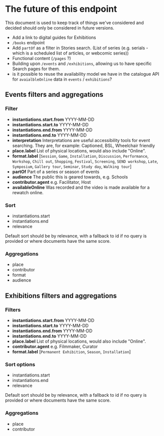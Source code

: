 # The future of this endpoint

This document is used to keep track of things we've considered and decided should only be considered in future versions.

- Add a link to digital guides for Exhibitions
- `/books` endpoint
- Add `partOf` as a filter in Stories search. (List of series (e.g. serials - which is a scheduled list of articles, or webcomic series))
- Functional content (`/pages` ?)
- Building upon `/events` and `/exhibitions`, allowing us to have specific Search pages for them.
- is it possible to reuse the availability model we have in the catalogue API for `avaialbleOnline` data in `events` / `exhibitions`?




## Events filters and aggregations
### Filter

- **instantiations.start.from**
  YYYY-MM-DD
- **instantiations.start.to**
  YYYY-MM-DD
- **instantiations.end.from**
  YYYY-MM-DD
- **instantiations.end.to**
  YYYY-MM-DD
- **interpretation**
  Interpretations are useful accessibility tools for event searching. They are, for example: Captioned, BSL, Wheelchair friendly
- **place.label**
  List of physical locations, would also include "Online".
- **format.label**
  [`Session`, `Game`, `Installation`, `Discussion`, `Performance`, `Workshop`, `Chill out`, `Shopping`, `Festival`, `Screening`, `SEND workshop`, `Late`, `Symposium`, `Gallery tour`, `Seminar`, `Study day`, `Walking tour`]
- **partOf**
  Part of a series or season of events
- **audience**
  The public this is geared towards, e.g. Schools
- **contributor.agent**
  e.g. Facilitator, Host
- **availableOnline**
  Was recorded and the video is made available for a rewatch online.

### Sort

- instantiations.start
- instantiations.end
- relevance

Default sort should be by relevance, with a fallback to id if no query is provided or where documents have the same score.

### Aggregations

- place
- contributor
- format
- audience


## Exhibitions filters and aggregations
### Filters

- **instantiations.start.from**
  YYYY-MM-DD
- **instantiations.start.to**
  YYYY-MM-DD
- **instantiations.end.from**
  YYYY-MM-DD
- **instantiations.end.to**
  YYYY-MM-DD
- **place.label**
  List of physical locations, would also include "Online".
- **contributor.agent**
  e.g. Filmmaker, Curator
- **format.label**
  [`Permanent Exhibition`, `Season`, `Installation`]

### Sort options

- instantiations.start
- instantiations.end
- relevance

Default sort should be by relevance, with a fallback to id if no query is provided or where documents have the same score.

### Aggregations

- place
- contributor
